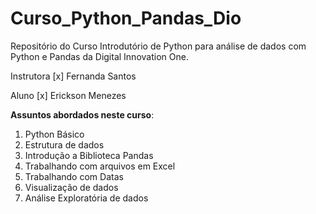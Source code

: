 # Curso_Python_Pandas_Dio
 Repositório do Curso Introdutório de Python para análise de dados com Python e Pandas da Digital Innovation One.

Instrutora [x] Fernanda Santos

Aluno [x] Erickson Menezes


 **Assuntos abordados neste curso**: 
 1. Python Básico
 1. Estrutura de dados
 1. Introdução a Biblioteca Pandas
 1. Trabalhando com arquivos em Excel
 1. Trabalhando com Datas
 1. Visualização de dados
 1. Análise Exploratória de dados
